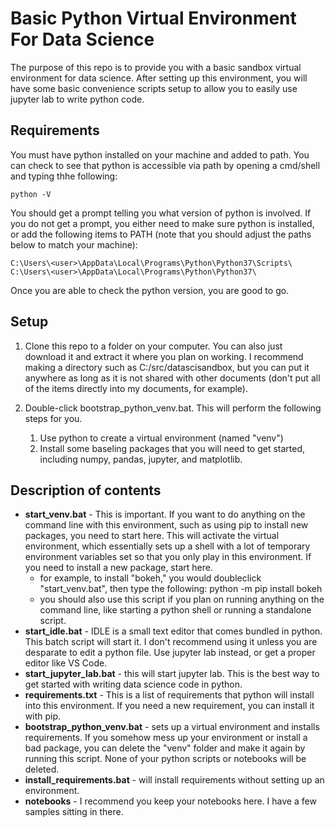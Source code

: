 # Basic Python Virtual Environment For Data Science

The purpose of this repo is to provide you with a basic sandbox virtual environment for data science. After setting up this environment, you will have some basic convenience scripts setup to allow you to easily use jupyter lab to write python code.

## Requirements

You must have python installed on your machine and added to path. You can check to see that python is accessible via path by opening a cmd/shell and typing thhe following:

    python -V

You should get a prompt telling you what version of python is involved. If you do not get a prompt, you either need to make sure python is installed, or add the following items to PATH (note that you should adjust the paths below to match your machine):

    C:\Users\<user>\AppData\Local\Programs\Python\Python37\Scripts\
    C:\Users\<user>\AppData\Local\Programs\Python\Python37\

Once you are able to check the python version, you are good to go.

## Setup

1. Clone this repo to a folder on your computer. You can also just download it and extract it where you plan on working. I recommend making a directory such as C:/src/datascisandbox, but you can put it anywhere as long as it is not shared with other documents (don't put all of the items directly into my documents, for example).

2. Double-click bootstrap_python_venv.bat. This will perform the following steps for you.
    1. Use python to create a virtual environment (named "venv")
    2. Install some baseling packages that you will need to get started, including numpy, pandas, jupyter, and matplotlib.

## Description of contents

- **start_venv.bat** - This is important. If you want to do anything on the command line with this environment, such as using pip to install new packages, you need to start here. This will activate the virtual environment, which essentially sets up a shell with a lot of temporary environment variables set so that you only play in this environment. If you need to install a new package, start here.
    - for example, to install "bokeh," you would doubleclick "start_venv.bat", then type the following:
        python -m pip install bokeh
    - you should also use this script if you plan on running anything on the command line, like starting a python shell or running a standalone script.
- **start_idle.bat** - IDLE is a small text editor that comes bundled in python. This batch script will start it. I don't recommend using it unless you are desparate to edit a python file. Use jupyter lab instead, or get a proper editor like VS Code.
- **start_jupyter_lab.bat** - this will start jupyter lab. This is the best way to get started with writing data science code in python.
- **requirements.txt** - This is a list of requirements that python will install into this environment. If you need a new requirement, you can install it with pip.
- **bootstrap_python_venv.bat** - sets up a virtual environment and installs requirements. If you somehow mess up your environment or install a bad package, you can delete the "venv" folder and make it again by running this script. None of your python scripts or notebooks will be deleted.
- **install_requirements.bat** - will install requirements without setting up an environment.
- **notebooks** - I recommend you keep your notebooks here. I have a few samples sitting in there.